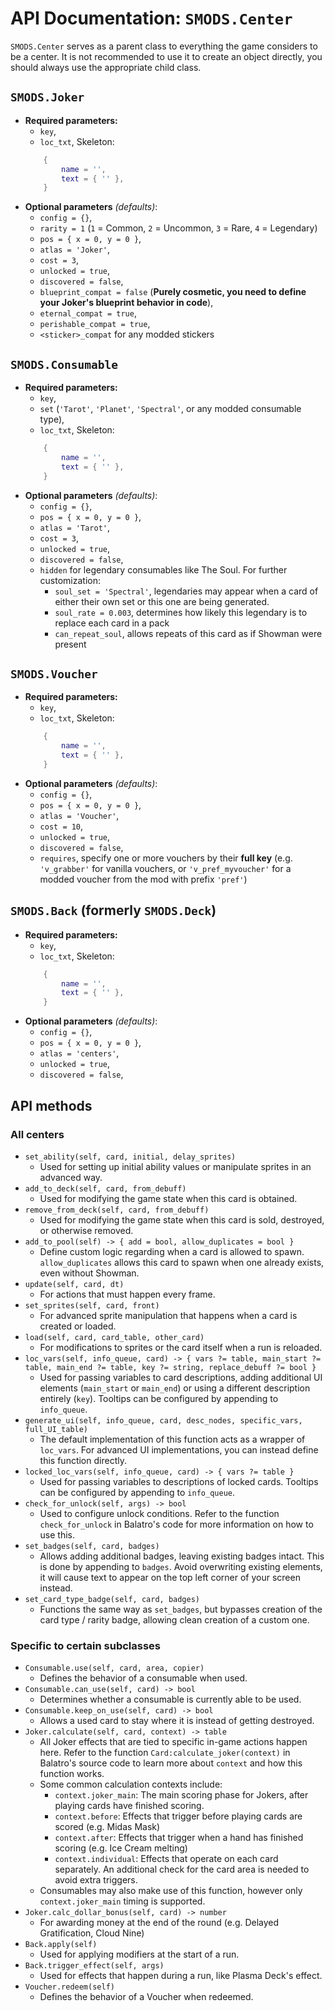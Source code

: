 # API Documentation: `SMODS.Center`
`SMODS.Center` serves as a parent class to everything the game considers to be a center. It is not recommended to use it to create an object directly, you should always use the appropriate child class.
## `SMODS.Joker`
- **Required parameters:**
	- `key`,
	- `loc_txt`, Skeleton:
	```lua
		{
			name = '',
			text = { '' },
		}
	```
- **Optional parameters** *(defaults)*:
	- `config = {}`,
	- `rarity = 1` (`1` = Common, `2` = Uncommon, `3` = Rare, `4` = Legendary)
	- `pos = { x = 0, y = 0 }`,
	- `atlas = 'Joker'`,
	- `cost = 3`,
	- `unlocked = true`,
	- `discovered = false`,
	- `blueprint_compat = false` (**Purely cosmetic, you need to define your Joker's blueprint behavior in code**),
	- `eternal_compat = true`,
	- `perishable_compat = true`,
	- `<sticker>_compat` for any modded stickers

## `SMODS.Consumable`
- **Required parameters:**
	- `key`,
	- `set` (`'Tarot'`, `'Planet'`, `'Spectral'`, or any modded consumable type),
	- `loc_txt`, Skeleton:
	```lua
		{
			name = '',
			text = { '' },
		}
	```
- **Optional parameters** *(defaults)*:
	- `config = {}`,
	- `pos = { x = 0, y = 0 }`,
	- `atlas = 'Tarot'`,
	- `cost = 3`,
	- `unlocked = true`,
	- `discovered = false`,
	- `hidden` for legendary consumables like The Soul. For further customization:
		- `soul_set = 'Spectral'`, legendaries may appear when a card of either their own set or this one are being generated.
		- `soul_rate = 0.003`, determines how likely this legendary is to replace each card in a pack
		- `can_repeat_soul`, allows repeats of this card as if Showman were present

## `SMODS.Voucher`
- **Required parameters:**
	- `key`,
	- `loc_txt`, Skeleton:
	```lua
		{
			name = '',
			text = { '' },
		}
	```
- **Optional parameters** *(defaults)*:
	- `config = {}`,
	- `pos = { x = 0, y = 0 }`,
	- `atlas = 'Voucher'`,
	- `cost = 10`,
	- `unlocked = true`,
	- `discovered = false`,
	- `requires`, specify one or more vouchers by their **full key** (e.g. `'v_grabber'` for vanilla vouchers, or `'v_pref_myvoucher'` for a modded voucher from the mod with prefix `'pref'`)

## `SMODS.Back` (formerly `SMODS.Deck`)
- **Required parameters:**
	- `key`,
	- `loc_txt`, Skeleton:
	```lua
		{
			name = '',
			text = { '' },
		}
	```
- **Optional parameters** *(defaults)*:
	- `config = {}`,
	- `pos = { x = 0, y = 0 }`,
	- `atlas = 'centers'`,
	- `unlocked = true`,
	- `discovered = false`,



## API methods
### All centers
- `set_ability(self, card, initial, delay_sprites)`
	- Used for setting up initial ability values or manipulate sprites in an advanced way.
- `add_to_deck(self, card, from_debuff)`
	- Used for modifying the game state when this card is obtained.
- `remove_from_deck(self, card, from_debuff)`
	- Used for modifying the game state when this card is sold, destroyed, or otherwise removed.
- `add_to_pool(self) -> { add = bool, allow_duplicates = bool }`
	- Define custom logic regarding when a card is allowed to spawn. `allow_duplicates` allows this card to spawn when one already exists, even without Showman.
- `update(self, card, dt)`
	- For actions that must happen every frame.
- `set_sprites(self, card, front)`
	- For advanced sprite manipulation that happens when a card is created or loaded.
- `load(self, card, card_table, other_card)`
	- For modifications to sprites or the card itself when a run is reloaded.
- `loc_vars(self, info_queue, card) -> { vars ?= table, main_start ?= table, main_end ?= table, key ?= string, replace_debuff ?= bool }`
	- Used for passing variables to card descriptions, adding additional UI elements (`main_start` or `main_end`) or using a different description entirely (`key`). Tooltips can be configured by appending to `info_queue`.
- `generate_ui(self, info_queue, card, desc_nodes, specific_vars, full_UI_table)`
	- The default implementation of this function acts as a wrapper of `loc_vars`. For advanced UI implementations, you can instead define this function directly.
- `locked_loc_vars(self, info_queue, card) -> { vars ?= table }`
	- Used for passing variables to descriptions of locked cards. Tooltips can be configured by appending to `info_queue`.
- `check_for_unlock(self, args) -> bool`
	- Used to configure unlock conditions. Refer to the function `check_for_unlock` in Balatro's code for more information on how to use this.
- `set_badges(self, card, badges)`
	- Allows adding additional badges, leaving existing badges intact. This is done by appending to `badges`. Avoid overwriting existing elements, it will cause text to appear on the top left corner of your screen instead.
- `set_card_type_badge(self, card, badges)`
	- Functions the same way as `set_badges`, but bypasses creation of the card type / rarity badge, allowing clean creation of a custom one.

### Specific to certain subclasses
- `Consumable.use(self, card, area, copier)`
	- Defines the behavior of a consumable when used.
- `Consumable.can_use(self, card) -> bool`
	- Determines whether a consumable is currently able to be used.
- `Consumable.keep_on_use(self, card) -> bool`
	- Allows a used card to stay where it is instead of getting destroyed.
- `Joker.calculate(self, card, context) -> table`
	- All Joker effects that are tied to specific in-game actions happen here. Refer to the function `Card:calculate_joker(context)` in Balatro's source code to learn more about `context` and how this function works.
	- Some common calculation contexts include:
		- `context.joker_main`: The main scoring phase for Jokers, after playing cards have finished scoring.
		- `context.before`: Effects that trigger before playing cards are scored (e.g. Midas Mask)
		- `context.after`: Effects that trigger when a hand has finished scoring (e.g. Ice Cream melting)
		- `context.individual`: Effects that operate on each card separately. An additional check for the card area is needed to avoid extra triggers.
	- Consumables may also make use of this function, however only `context.joker_main` timing is supported.
- `Joker.calc_dollar_bonus(self, card) -> number`
	- For awarding money at the end of the round (e.g. Delayed Gratification, Cloud Nine)
- `Back.apply(self)`
	- Used for applying modifiers at the start of a run.
- `Back.trigger_effect(self, args)`
	- Used for effects that happen during a run, like Plasma Deck's effect.
- `Voucher.redeem(self)`
	- Defines the behavior of a Voucher when redeemed.